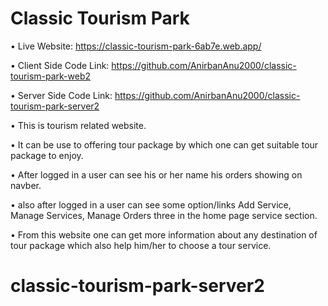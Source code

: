 # Classic Tourism Park

&#8226; Live Website: https://classic-tourism-park-6ab7e.web.app/

&#8226; Client Side Code Link: https://github.com/AnirbanAnu2000/classic-tourism-park-web2

&#8226; Server Side Code Link: https://github.com/AnirbanAnu2000/classic-tourism-park-server2

&#8226; This is tourism related website.

&#8226; It can be use to offering tour package by which one can get suitable tour package to enjoy.

&#8226; After logged in a user can see his or her name his orders showing on navber.

&#8226; also after logged in a user can see some option/links Add Service, Manage Services, Manage Orders three in the home page service section.

&#8226; From this website one can get more information about any destination of tour package which also help him/her to choose a tour service.


# classic-tourism-park-server2
